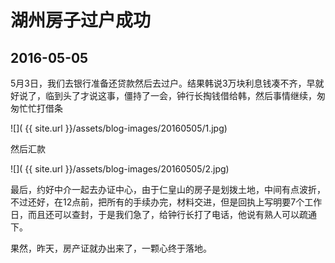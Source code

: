 湖州房子过户成功
===================

2016-05-05
-------------------
5月3日，我们去银行准备还贷款然后去过户。结果韩说3万块利息钱凑不齐，早就好说了，临到头了才说这事，僵持了一会，钟行长掏钱借给韩，然后事情继续，匆匆忙忙打借条

![]( {{ site.url }}/assets/blog-images/20160505/1.jpg)

然后汇款

![]( {{ site.url }}/assets/blog-images/20160505/2.jpg)

最后，约好中介一起去办证中心，由于仁皇山的房子是划拨土地，中间有点波折，不过还好，在12点前，把所有的手续办完，材料交进，但是回执上写明要7个工作日，而且还可以查封，于是我们急了，给钟行长打了电话，他说有熟人可以疏通下。

果然，昨天，房产证就办出来了，一颗心终于落地。